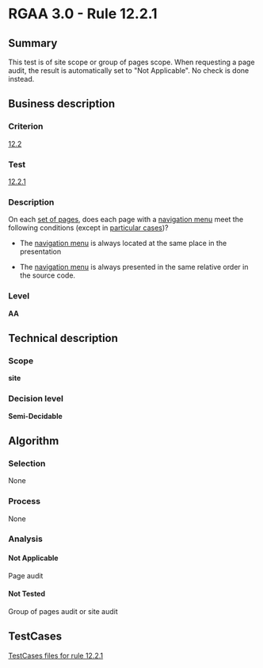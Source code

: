 # RGAA 3.0 -  Rule 12.2.1

## Summary

This test is of site scope or group of pages scope. When requesting a page audit, the result is automatically set to "Not Applicable". No check is done instead.

## Business description

### Criterion

[12.2](http://asqatasun.github.io/RGAA--3.0--EN/RGAA3.0_Criteria_English_version_v1.html#crit-12-2)

### Test

[12.2.1](http://asqatasun.github.io/RGAA--3.0--EN/RGAA3.0_Criteria_English_version_v1.html#test-12-2-1)

### Description
On each <a href="http://asqatasun.github.io/RGAA--3.0--EN/RGAA3.0_Glossary_English_version_v1.html#mEnsemblePages">set
  of pages</a>, does each page with a <a href="http://asqatasun.github.io/RGAA--3.0--EN/RGAA3.0_Glossary_English_version_v1.html#mMenuNav">navigation
  menu</a> meet the following conditions (except in <a title="Particular cases for criterion 12.2" href="http://asqatasun.github.io/RGAA--3.0--EN/RGAA3.0_Particular_cases_English_version_v1.html#cpCrit12-">particular cases</a>)?
    <ul><li> The <a href="http://asqatasun.github.io/RGAA--3.0--EN/RGAA3.0_Glossary_English_version_v1.html#mMenuNav">navigation
    menu</a> is always located at the same place in
   the presentation</li>
  <li> The <a href="http://asqatasun.github.io/RGAA--3.0--EN/RGAA3.0_Glossary_English_version_v1.html#mMenuNav">navigation
    menu</a> is always presented in the same relative
   order in the source code.</li>
    </ul> 


### Level

**AA**

## Technical description

### Scope

**site**

### Decision level

**Semi-Decidable**

## Algorithm

### Selection

None

### Process

None

### Analysis

#### Not Applicable

Page audit 

#### Not Tested

Group of pages audit or site audit




##  TestCases 

[TestCases files for rule 12.2.1](https://gitlab.com/asqatasun/Asqatasun/-/tree/master/rules/rules-rgaa3.0/src/test/resources/testcases/rgaa30/Rgaa30Rule120201/) 


